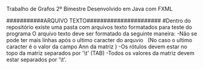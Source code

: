 Trabalho de Grafos 2º Bimestre
Desenvolvido em Java com FXML

###########ARQUIVO TEXTO######################
#Dentro do repositório existe uma pasta com 
arquivos texto formatados para teste do programa
O arquivo texto deve ser formatado da seguinte maneira: 
  -Não se pode ter mais linhas após o ultimo caracter do arquvio 
    (No caso o ultimo caracter é o valor da campo Ann da matriz )
  -Os rótulos devem estar no topo da matriz separados por '\t' (TAB)
  -Todos os valores da matriz devem estar separados por '\t'.
